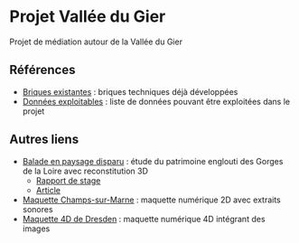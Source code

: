 # Projet Vallée du Gier

Projet de médiation autour de la Vallée du Gier

## Références

- [Briques existantes](./briques_existantes.md) : briques techniques déjà développées
- [Données exploitables](./donnees_exploitables.md) : liste de données pouvant être exploitées dans le projet

## Autres liens

- [Balade en paysage disparu](https://storymaps.arcgis.com/stories/92ab6531970842eb81db152e0f59e9ba) : étude du patrimoine englouti des Gorges de la Loire avec reconstitution 3D
  - [Rapport de stage](https://imu.universite-lyon.fr/wp-content/uploads/2018/05/Rapport_StageM1_NIOGRET_Pierre.pdf)
  - [Article](https://link.springer.com/epdf/10.1007/s41651-020-00072-5?sharing_token=jYCpbpdyou3Dj9mWmUWg3ve4RwlQNchNByi7wbcMAY5TV67T8HSkPMjfMw7hiStsHu3NPA-r0J8Oa5PiFoyE_79uu0JxWMyYXPr4jWAKeuKAyFwUsWTf-2NX9nJhPJTZpy8vW76STyCrEbxtiPG4cGB7PF7O6wvOtCssrve5Qzw=)
- [Maquette Champs-sur-Marne](https://maquetteurbaine.lvmt.fr/la-maquette-numerique) : maquette numérique 2D avec extraits sonores
- [Maquette 4D de Dresden](https://4dbrowser.urbanhistory4d.org/explore/51.049329,13.738144?map=1911&from=1820-01-01&to=2012-11-15&undated=1&model=1930-01-01) : maquette numérique 4D intégrant des images
